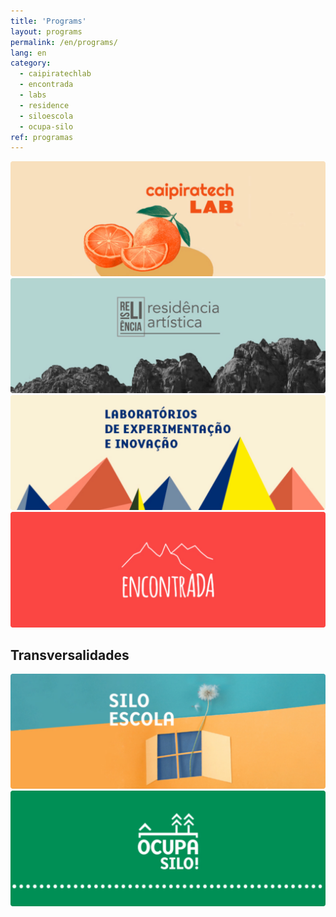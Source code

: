 ```yaml
---
title: 'Programs'
layout: programs
permalink: /en/programs/
lang: en
category: 
  - caipiratechlab
  - encontrada
  - labs
  - residence
  - siloescola
  - ocupa-silo
ref: programas
---
```


[![](/media/images/programs/banner/banners_caipiratech.svg)](../caipiratechlab)
[![](/media/images/programs/banner/banners_residencia.svg)](../residencia)
[![](/media/images/programs/banner/banners_laboratorios.svg)](../labs)
[![](/media/images/programs/banner/banners_encontrada.svg)](../encontrada)

## Transversalidades

[![](/media/images/programs/banner/banners_siloescola.svg)](../siloescola)
[![](/media/images/programs/banner/banners_ocupasilo.svg)](../ocupasilo)


